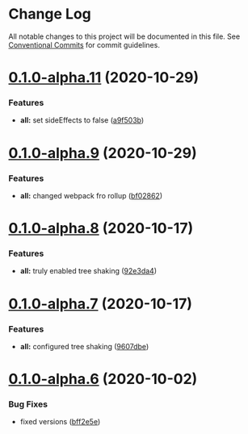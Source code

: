# Change Log

All notable changes to this project will be documented in this file.
See [Conventional Commits](https://conventionalcommits.org) for commit guidelines.

# [0.1.0-alpha.11](https://github.com/Frantss/react-hookful/tree/master/packages/dom/compare/@react-hookful/dom@0.1.0-alpha.9...@react-hookful/dom@0.1.0-alpha.11) (2020-10-29)


### Features

* **all:** set sideEffects to false ([a9f503b](https://github.com/Frantss/react-hookful/tree/master/packages/dom/commit/a9f503b3f60ede433927fa770283d94be0755cec))





# [0.1.0-alpha.9](https://github.com/Frantss/react-hookful/tree/master/packages/dom/compare/@react-hookful/dom@0.1.0-alpha.8...@react-hookful/dom@0.1.0-alpha.9) (2020-10-29)


### Features

* **all:** changed webpack fro rollup ([bf02862](https://github.com/Frantss/react-hookful/tree/master/packages/dom/commit/bf02862386c9c3f71650bc4da96ca843543ccde3))





# [0.1.0-alpha.8](https://github.com/Frantss/react-hookful/tree/master/packages/dom/compare/@react-hookful/dom@0.1.0-alpha.7...@react-hookful/dom@0.1.0-alpha.8) (2020-10-17)


### Features

* **all:** truly enabled tree shaking ([92e3da4](https://github.com/Frantss/react-hookful/tree/master/packages/dom/commit/92e3da4f5fd9a08095ec845776663452e151258a))





# [0.1.0-alpha.7](https://github.com/Frantss/react-hookful/tree/master/packages/dom/compare/@react-hookful/dom@0.1.0-alpha.6...@react-hookful/dom@0.1.0-alpha.7) (2020-10-17)


### Features

* **all:** configured tree shaking ([9607dbe](https://github.com/Frantss/react-hookful/tree/master/packages/dom/commit/9607dbe7e1b125e79c1c5d767bc6959593b7df99))





# [0.1.0-alpha.6](https://github.com/Frantss/react-hookful/tree/master/packages/dom/compare/@react-hookful/dom@0.1.0-alpha.5...@react-hookful/dom@0.1.0-alpha.6) (2020-10-02)


### Bug Fixes

* fixed versions ([bff2e5e](https://github.com/Frantss/react-hookful/tree/master/packages/dom/commit/bff2e5ecb6eb6cc1cca85aa5587848779cdbe9ba))
